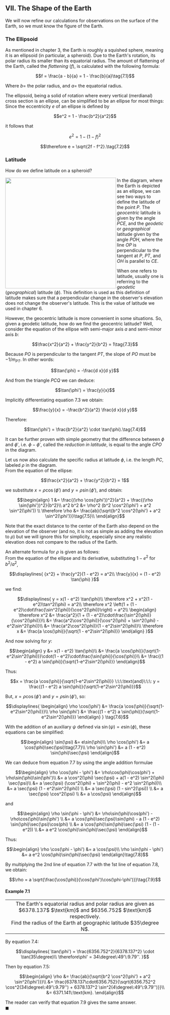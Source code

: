 ## VII. The Shape of the Earth
We will now refine our calculations for observations on the surface of the Earth, so we must know the figure of the Earth.

### The Ellipsoid
As mentioned in chapter $3$, the Earth is roughly a squished sphere, meaning it is an ellipsoid (in particular, a spheroid). Due to the Earth's rotation, its polar radius its smaller than its equatorial radius. The amount of flattening of the Earth, called the *flattening* ($f$), is calculated with the following formula:
```math
f = \frac{a - b}{a} = 1 - \frac{b}{a}\tag{7.1}
```
Where $b =$ the polar radius, and $a =$ the equatorial radius.

The ellipsoid, being a solid of rotation where every vertical (merdianal) cross section is an ellipse, can be simplified to be an ellipse for most things:\
Since the eccentricity $e$ of an ellipse is defined by
```math
e^2 = 1 - \frac{b^2}{a^2}
```
it follows that
```math
e^2 = 1 - (1 - f)^2
```
```math
\therefore e = \sqrt{2f - f^2}.\tag{7.2}
```

### Latitude
How do we define latitude on a spheroid?

<img align="left" src="https://github.com/CitruzSquared/essays/assets/23460281/1b3d589b-28e2-4723-8f49-4938366bd700" width="350"/> In the diagram, where the Earth is depicted as an ellipse, we can see two ways to define the latitude of the point $P$. The *geocentric* latitude is given by the angle $PCE$, and the *geodetic* or *geographical* latitude given by the angle $POH$, where the line $OP$ is perpendicular to the tangent at $P$, $PT$, and $OH$ is parallel to $CE$.

When one refers to latitude, usually one is referring to the *geodetic* (*geographical*) latitude ($\phi$). This definition is used as this definition of latitude makes sure that a perpendicular change in the observer's elevation does not change the observer's latitude. This is the value of latitude we used in chapter $6$.

However, the geocentric latitude is more convenient in some situations. So, given a geodetic latitude, how do we find the geocentric latitude? Well, consider the equation of the ellipse with semi-major axis $a$ and semi-minor axis $b$:
```math
\frac{x^2}{a^2} + \frac{y^2}{b^2} = 1\tag{7.3}
```
Because $PO$ is perpendicular to the tangent $PT$, the slope of $PO$ must be $-1/m_{PT}$. In other words:
```math
\tan(\phi) = -\frac{d x}{d y}
```
And from the triangle $PCQ$ we can deduce:
```math
\tan(\phi') = \frac{y}{x}
```
Implicitly differentiating equation $7.3$ we obtain:
```math
\frac{y}{x} = -\frac{b^2}{a^2} \frac{d x}{d y}
```
Therefore:
```math
\tan(\phi') = \frac{b^2}{a^2} \cdot \tan(\phi).\tag{7.4}
```
It can be further proven with simple geometry that the difference between $\phi$ and $\phi'$, i.e. $\phi - \phi'$, called the *reduction in latitude*, is equal to the angle $CPO$ in the diagram.

Let us now also calculate the specific radius at latitude $\phi$, i.e. the length $PC$, labeled $\rho$ in the diagram.\
From the equation of the ellipse:
```math
\frac{x^2}{a^2} + \frac{y^2}{b^2} = 1
```
we substitute $x = \rho \cos(\phi')$ and $y = \rho \sin(\phi')$, and obtain:
```math
\begin{align}
1 &= \frac{(\rho \cos(\phi'))^2}{a^2} + \frac{(\rho \sin(\phi'))^2}{b^2}\\
a^2 b^2 &= \rho^2 (b^2 \cos^2(\phi') + a^2 \sin^2(\phi')) \\
\therefore \rho &= \frac{ab}{\sqrt{b^2 \cos^2(\phi') + a^2 \sin^2(\phi')}}\tag{7.5}\\
\end{align}
```
Note that the exact distance to the center of the Earth also depend on the elevation of the observer (and no, it is not as simple as adding the elevation to $\rho$) but we will ignore this for simplicity, especially since any realistic elevation does not compare to the radius of the Earth. 

An alternate formula for $\rho$ is given as follows:\
From the equation of the ellipse and its derivative, substituting $1 - e^2$ for $b^2/a^2$,
```math
\displaylines{
{x^2} + \frac{y^2}{1 - e^2} = a^2\\
\frac{y}{x} = (1 - e^2) \tan(\phi)
}
```
we find:
```math
\displaylines{
y = x(1 - e^2) \tan(\phi)\\
\therefore x^2 + x^2(1 - e^2)\tan^2(\phi) = a^2\\
\therefore x^2 \left(1 + (1 - e^2)\cdot\frac{\sin^2(\phi)}{\cos^2(\phi)}\right) = a^2\\
\begin{align}
\therefore x^2 &= \frac{a^2}{1 + (1 - e^2)\cdot\frac{\sin^2(\phi)}{\cos^2(\phi)}}\\
&= \frac{a^2\cos^2(\phi)}{\cos^2(\phi) + \sin^2(\phi) - e^2\sin^2(\phi)}\\
&= \frac{a^2\cos^2(\phi)}{1 - e^2\sin^2(\phi)}\\
\therefore x &= \frac{a \cos(\phi)}{\sqrt{1 - e^2\sin^2(\phi)}}
\end{align}
}
```
And now solving for $y$:
```math
\begin{align}
y &= x(1 - e^2) \tan(\phi)\\
&= \frac{a \cos(\phi)}{\sqrt{1-e^2\sin^2(\phi)}}\cdot(1 - e^2)\cdot\frac{\sin(\phi)}{\cos(\phi)}\\
&= \frac{(1 - e^2) a \sin(\phi)}{\sqrt{1-e^2\sin^2(\phi)}}
\end{align}
```
Thus:
```math
x = \frac{a \cos(\phi)}{\sqrt{1-e^2\sin^2(\phi)}}
\:\:\:\text{and}\:\:\:
y = \frac{(1 - e^2) a \sin(\phi)}{\sqrt{1-e^2\sin^2(\phi)}}
```
But, $x = \rho \cos(\phi')$ and $y = \rho \sin(\phi')$, so:
```math
\displaylines{
\begin{align}
\rho \cos(\phi') &= \frac{a \cos(\phi)}{\sqrt{1-e^2\sin^2(\phi)}}\\
\rho \sin(\phi') &= \frac{(1 - e^2) a \sin(\phi)}{\sqrt{1-e^2\sin^2(\phi)}}
\end{align}
} \tag{7.6}
```
With the addition of an auxiliary $\psi$ defined via $\sin(\psi) = e\sin(\phi)$, these equations can be simplified:
```math
\begin{align}
\sin(\psi) &= e\sin(\phi)\\
\rho \cos(\phi') &= a \cos(\phi)\sec(\psi)\tag{7.7}\\
\rho \sin(\phi') &= a (1 - e^2) \sin(\phi)\sec(\psi)
\end{align}
```
We can deduce from equation $7.7$ by using the angle addition formulae
```math
\begin{align}
\rho \cos(\phi - \phi') &= \rho\cos(\phi)\cos(phi') + \rho\sin(\phi)\sin(\phi')\\
&= a \cos^2(\phi) \sec(\psi) + a(1 - e^2) \sin^2(\phi) \sec(\psi)\\
&= a \sec(\psi) (\cos^2(\phi) + \sin^2(\phi) - e^2 \sin^2(\phi))\\
&= a \sec(\psi) (1 - e^2\sin^2(\phi)) \\
&= a \sec(\psi) (1 - sin^2(\psi)) \\
&= a \sec(\psi) \cos^2(\psi) \\
&= a \cos(\psi)
\end{align}
```
and
```math
\begin{align}
\rho \sin(\phi - \phi') &= \rho\sin(\phi)\cos(phi') - \rho\cos(\phi)\sin(\phi') \\
&= a \cos(\phi)\sec(\psi)\sin(\phi) - a (1 - e^2) \sin(\phi)\sec(\psi)\cos(phi) \\
&= a \cos(\phi)\sin(\phi)\sec(\psi) (1 - (1 - e^2)) \\
&= a e^2 \cos(\phi)\sin(\phi)\sec(\psi)
\end{align}
```
Thus:
```math
\begin{align}
\rho \cos(\phi - \phi') &= a \cos(\psi)\\
\rho \sin(\phi - \phi') &= a e^2 \cos(\phi)\sin(\phi)\sec(\psi)
\end{align}\tag{7.8}
```
By multiplying the 2nd line of equation $7.7$ with the 1st line of equation $7.8$, we obtain:
```math
\rho = a \sqrt{\frac{\cos(\phi)}{\cos(\phi')\cos(\phi-\phi')}}\tag{7.9}
```

#### Example 7.1
<div align="center">
<table>
<tbody>
<td align="center">
<img width="2000" height="0"><br>
The Earth's equatorial radius and polar radius are given as $6378.137$ $\text{km}$ and $6356.752$ $\text{km}$ respectively. <br/>
Find the radius of the Earth at geographic latitude $35\degree N$.
<img width="2000" height="0">
</td>
</tbody>
</table>
</div>

By equation $7.4$:
```math
\displaylines{
\tan(\phi') = \frac{6356.752^2}{6378.137^2} \cdot \tan(35\degree)\\
\therefore\phi' = 34\degree\:49'\:9.79''.
}
```
Then by equation $7.5$:
```math
\begin{align}
\rho &= \frac{ab}{\sqrt{b^2 \cos^2(\phi') + a^2 \sin^2(\phi')}}\\
&= \frac{6378.137\cdot6356.752}{\sqrt{6356.752^2 \cos^2(34\degree\:49'\:9.79'') + 6378.137^2 \sin^2(4\degree\:49'\:9.79'')}}\\
&= 6371.141\:\text{km}.
\end{align}
```
The reader can verify that equation $7.9$ gives the same answer.\
$\blacksquare$

